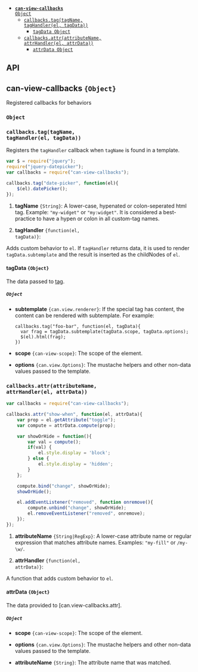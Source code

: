 
- <code>[__can-view-callbacks__ Object](#can-view-callbacks-object)</code>
  - <code>[callbacks.tag(tagName, tagHandler(el, tagData))](#callbackstagtagname-taghandlerel-tagdata)</code>
    - <code>[tagData Object](#tagdata-object)</code>
  - <code>[callbacks.attr(attributeName, attrHandler(el, attrData))](#callbacksattrattributename-attrhandlerel-attrdata)</code>
    - <code>[attrData Object](#attrdata-object)</code>

## API

## can-view-callbacks `{Object}`

Registered callbacks for behaviors 



### <code>Object</code>


### <code>callbacks.tag(tagName, tagHandler(el, tagData))</code>


Registers the `tagHandler` callback when `tagName` is found 
in a template. 

```js
var $ = require("jquery");
require("jquery-datepicker");
var callbacks = require("can-view-callbacks");

callbacks.tag("date-picker", function(el){
	$(el).datePicker();
});
```


1. __tagName__ <code>{String}</code>:
  A lower-case, hypenated or colon-seperated html 
  tag. Example: `"my-widget"` or `"my:widget"`.  It is considered a best-practice to 
  have a hypen or colon in all custom-tag names.
  
1. __tagHandler__ <code>{function(el, tagData)}</code>:
  
  
  Adds custom behavior to `el`.  If `tagHandler` returns data, it is used to 
  render `tagData.subtemplate` and the result is inserted as the childNodes of `el`.
  
#### tagData `{Object}`


The data passed to [tag](#callbackstagtagname-taghandlerel-tagdata).



##### <code>Object</code>

- __subtemplate__ <code>{can.view.renderer}</code>:
  If the special tag has content,
  the content can be rendered with subtemplate.  For example:
  
      callbacks.tag("foo-bar", function(el, tagData){
        var frag = tagData.subtemplate(tagData.scope, tagData.options);
        $(el).html(frag);
      })
      
- __scope__ <code>{can-view-scope}</code>:
  The scope of the element.  
  
- __options__ <code>{can.view.Options}</code>:
  The mustache helpers and other non-data values passed to the template.
  

### <code>callbacks.attr(attributeName, attrHandler(el, attrData))</code>


```js
var callbacks = require("can-view-callbacks");

callbacks.attr("show-when", function(el, attrData){
	var prop = el.getAttribute("toggle");
	var compute = attrData.compute(prop);

	var showOrHide = function(){
		var val = compute();
		if(val) {
			el.style.display = 'block';
		} else {
			el.style.display = 'hidden';
		}
	};

	compute.bind("change", showOrHide);
	showOrHide();

	el.addEventListener("removed", function onremove(){
		compute.unbind("change", showOrHide);
		el.removeEventListener("removed", onremove);
	});
});
```


1. __attributeName__ <code>{String|RegExp}</code>:
  A lower-case attribute name or regular expression
  that matches attribute names. Examples: `"my-fill"` or `/my-\w/`.  
  
1. __attrHandler__ <code>{function(el, attrData)}</code>:
  
  
  A function that adds custom behavior to `el`.  
  
#### attrData `{Object}`


The data provided to [can.view-callbacks.attr].



##### <code>Object</code>

- __scope__ <code>{can-view-scope}</code>:
  The scope of the element.
  
- __options__ <code>{can.view.Options}</code>:
  The mustache helpers and other non-data values passed to the template.
  
- __attributeName__ <code>{String}</code>:
  The attribute name that was matched.
  
